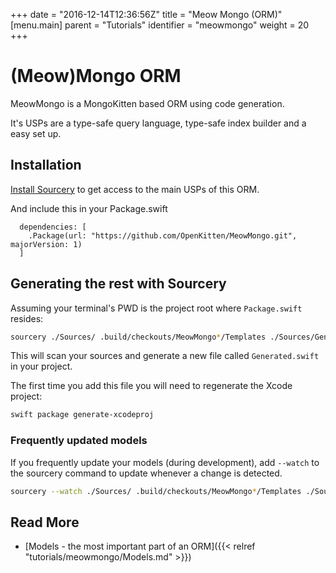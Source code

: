 +++
date = "2016-12-14T12:36:56Z"
title = "Meow Mongo (ORM)"
[menu.main]
  parent = "Tutorials"
  identifier = "meowmongo"
  weight = 20
+++

# (Meow)Mongo ORM

MeowMongo is a MongoKitten based ORM using code generation.

It's USPs are a type-safe query language, type-safe index builder and a easy set up.

## Installation

[Install Sourcery](https://github.com/krzysztofzablocki/Sourcery#installing) to get access to the main USPs of this ORM.

And include this in your Package.swift

```
  dependencies: [
    .Package(url: "https://github.com/OpenKitten/MeowMongo.git", majorVersion: 1)
  ]
```

## Generating the rest with Sourcery

Assuming your terminal's PWD is the project root where `Package.swift` resides:

```sh
sourcery ./Sources/ .build/checkouts/MeowMongo*/Templates ./Sources/Generated.swift
```

This will scan your sources and generate a new file called `Generated.swift` in your project.

The first time you add this file you will need to regenerate the Xcode project:

```sh
swift package generate-xcodeproj
```

### Frequently updated models

If you frequently update your models (during development), add `--watch` to the sourcery command to update whenever a change is detected.

```sh
sourcery --watch ./Sources/ .build/checkouts/MeowMongo*/Templates ./Sources/Generated.swift
```

## Read More

- [Models - the most important part of an ORM]({{< relref "tutorials/meowmongo/Models.md" >}})
